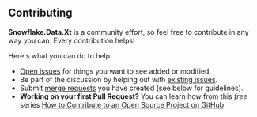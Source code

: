 ## Contributing

**Snowflake.Data.Xt** is a community effort, so feel free to contribute in any way you can. Every contribution helps!

Here's what you can do to help:

- [Open issues](https://github.com/JonasSchubert/Snowflake.Data.Xt/-/issues/new) for things you want to see added or modified.
- Be part of the discussion by helping out with [existing issues](https://github.com/JonasSchubert/Snowflake.Data.Xt/-/issues).
- Submit [merge requests](https://github.com/JonasSchubert/Snowflake.Data.Xt/-/pulls) you have created (see below for guidelines).
- **Working on your first Pull Request?** You can learn how from this *free* series [How to Contribute to an Open Source Project on GitHub](https://egghead.io/series/how-to-contribute-to-an-open-source-project-on-github)
